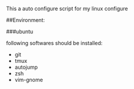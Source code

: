 This a auto configure script for my linux configure

##Environment:

###ubuntu

following softwares should be installed:

- git
- tmux
- autojump
- zsh
- vim-gnome


